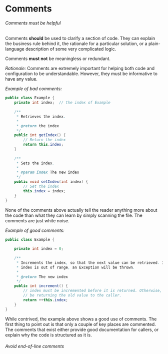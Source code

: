 # Comments

###### Comments must be helpful

Comments **should** be used to clarify a section of code. They can explain the
business rule behind it, the rationale for a particular solution, or a
plain-language description of some very complicated logic.

Comments **must not** be meaningless or redundant.

_Rationale:_ Comments are extremely important for helping both code and
configuration to be understandable. However, they must be informative to have
any value.

_Example of bad comments:_

```java
public class Example {
    private int index;  // the index of Example
    
    /**
     * Retrieves the index.
     * 
     * @return the index
     */
    public int getIndex() {
        // Return the index
        return this.index;
    }
    
    /**
     * Sets the index.
     * 
     * @param index The new index
     */
    public void setIndex(int index) {
        // Set the index
        this.index = index;
    }
}
```

None of the comments above actually tell the reader anything more about the code
than what they can learn by simply scanning the file. The comments are just
white noise.

_Example of good comments:_

```java
public class Example {
    
    private int index = 0;
    
    /**
     * Increments the index, so that the next value can be retrieved. If the
     * index is out of range, an Exception will be thrown.
     * 
     * @return The new index 
     */
    public int increment() {
        // index must be incremented before it is returned. Otherwise, we would
        // be returning the old value to the caller.
        return ++this.index;
    }
}
```

While contrived, the example above shows a good use of comments. The first thing
to point out is that only a couple of key places are commented. The comments
that exist either provide good documentation for callers, or explain why the
code is structured as it is.

###### Avoid end-of-line comments
